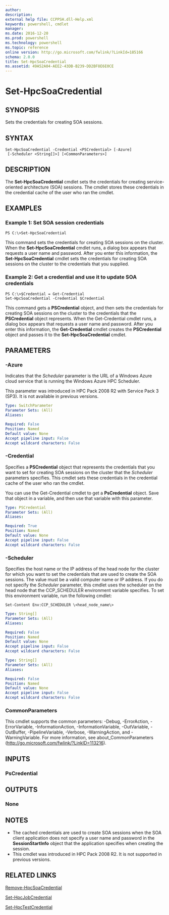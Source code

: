 ```yaml
---
author:
description:
external help file: CCPPSH.dll-Help.xml
keywords: powershell, cmdlet
manager:
ms.date: 2016-12-20
ms.prod: powershell
ms.technology: powershell
ms.topic: reference
online version: http://go.microsoft.com/fwlink/?LinkId=185166
schema: 2.0.0
title: Set-HpcSoaCredential
ms.assetid: 49A52A04-AEE2-43DB-B239-DD2BF8E6E0CE
---
```


# Set-HpcSoaCredential

## SYNOPSIS
Sets the credentials for creating SOA sessions.

## SYNTAX

```
Set-HpcSoaCredential -Credential <PSCredential> [-Azure]
 [-Scheduler <String[]>] [<CommonParameters>]
```

## DESCRIPTION
The **Set-HpcSoaCredential** cmdlet sets the credentials for creating service-oriented architecture (SOA) sessions.
The cmdlet stores these credentials in the credential cache of the user who ran the cmdlet.

## EXAMPLES

### Example 1: Set SOA session credentials
```
PS C:\>Set-HpcSoaCredential
```

This command sets the credentials for creating SOA sessions on the cluster.
When the **Set-HpcSoaCredential** cmdlet runs, a dialog box appears that requests a user name and password.
After you enter this information, the **Set-HpcSoaCredential** cmdlet sets the credentials for creating SOA sessions on the cluster to the credentials that you supplied.

### Example 2: Get a credential and use it to update SOA credentials
```
PS C:\>$Credential = Get-Credential
Set-HpcSoaCredential -Credential $Credential
```

This command gets a **PSCredential** object, and then sets the credentials for creating SOA sessions on the cluster to the credentials that the **PSCredential** object represents.
When the Get-Credential cmdlet runs, a dialog box appears that requests a user name and password.
After you enter this information, the **Get-Credential** cmdlet creates the **PSCredential** object and passes it to the **Set-HpcSoaCredential** cmdlet.

## PARAMETERS

### -Azure
Indicates that the *Scheduler* parameter is the URL of a Windows Azure cloud service that is running the Windows Azure HPC Scheduler.

This parameter was introduced in HPC Pack 2008 R2 with Service Pack 3 (SP3).
It is not available in previous versions.

```yaml
Type: SwitchParameter
Parameter Sets: (All)
Aliases:

Required: False
Position: Named
Default value: None
Accept pipeline input: False
Accept wildcard characters: False
```

### -Credential
Specifies a **PSCredential** object that represents the credentials that you want to set for creating SOA sessions on the cluster that the *Scheduler* parameters specifies.
This cmdlet sets these credentials in the credential cache of the user who ran the cmdlet.

You can use the Get-Credential cmdlet to get a **PsCredential** object.
Save that object in a variable, and then use that variable with this parameter.

```yaml
Type: PSCredential
Parameter Sets: (All)
Aliases:

Required: True
Position: Named
Default value: None
Accept pipeline input: False
Accept wildcard characters: False
```

### -Scheduler
Specifies the host name or the IP address of the head node for the cluster for which you want to set the credentials that are used to create the SOA sessions.
The value must be a valid computer name or IP address.
If you do not specify the *Scheduler* parameter, this cmdlet uses the scheduler on the head node that the CCP_SCHEDULER environment variable specifies.
To set this environment variable, run the following cmdlet:

`Set-Content Env:CCP_SCHEDULER \<head_node_name\>`

```yaml
Type: String[]
Parameter Sets: (All)
Aliases:

Required: False
Position: Named
Default value: None
Accept pipeline input: False
Accept wildcard characters: False
```

```yaml
Type: String[]
Parameter Sets: (All)
Aliases:

Required: False
Position: Named
Default value: None
Accept pipeline input: False
Accept wildcard characters: False
```

### CommonParameters
This cmdlet supports the common parameters: -Debug, -ErrorAction, -ErrorVariable, -InformationAction, -InformationVariable, -OutVariable, -OutBuffer, -PipelineVariable, -Verbose, -WarningAction, and -WarningVariable. For more information, see about_CommonParameters (http://go.microsoft.com/fwlink/?LinkID=113216).

## INPUTS

### PsCredential

## OUTPUTS

### None

## NOTES
* The cached credentials are used to create SOA sessions when the SOA client application does not specify a user name and password in the **SessionStartInfo** object that the application specifies when creating the session.
* This cmdlet was introduced in HPC Pack 2008 R2. It is not supported in previous versions.

## RELATED LINKS

[Remove-HpcSoaCredential](./Remove-HpcSoaCredential.md)

[Set-HpcJobCredential](./Set-HpcJobCredential.md)

[Set-HpcTestCredential](./Set-HpcTestCredential.md)
